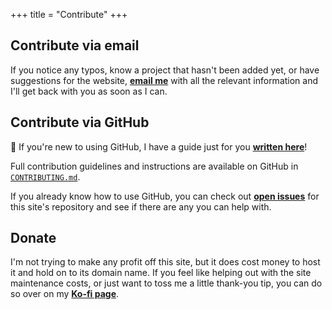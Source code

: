 +++
title = "Contribute"
+++

## Contribute via email

If you notice any typos, know a project that hasn't been added yet, or have suggestions for the website, [**email me**](kgeerling@protonmail.com) with all the relevant information and I'll get back with you as soon as I can.

## Contribute via GitHub

🌟 If you're new to using GitHub, I have a guide just for you [**written here**](https://github.com/punnypenguins/projectdelve/blob/main/documentation/for-beginner-contributers.md)!

Full contribution guidelines and instructions are available on GitHub in [`CONTRIBUTING.md`](https://github.com/punnypenguins/projectdelve/blob/main/documentation/CONTRIBUTING.md).

If you already know how to use GitHub, you can check out [**open issues**](https://github.com/punnypenguins/projectdelve/issues) for this site's repository and see if there are any you can help with.

## Donate

I'm not trying to make any profit off this site, but it does cost money to host it and hold on to its domain name. If you feel like helping out with the site maintenance costs, or just want to toss me a little thank-you tip, you can do so over on my [**Ko-fi page**](https://ko-fi.com/punnypenguins).
